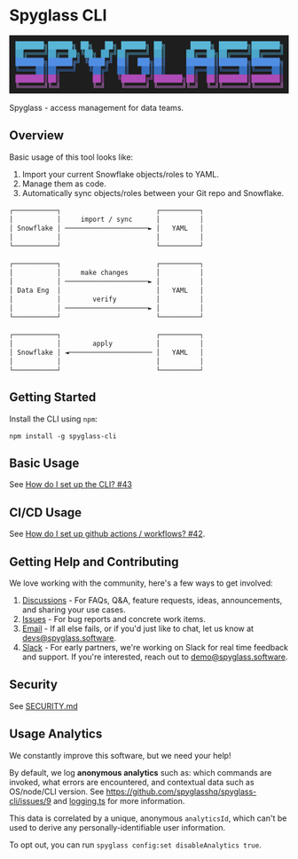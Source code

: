 # Spyglass CLI

![spyglass-cli-logo](./docs/spyglass-cli-logo.png)

Spyglass - access management for data teams.

## Overview

Basic usage of this tool looks like:

1. Import your current Snowflake objects/roles to YAML.
2. Manage them as code.
3. Automatically sync objects/roles between your Git repo and Snowflake.

```
┌───────────┐                        ┌──────────┐
│           │     import / sync      │          │
│ Snowflake │ ─────────────────────► │   YAML   │
│           │                        │          │
└───────────┘                        └──────────┘

┌───────────┐                        ┌──────────┐
│           │     make changes       │          │
│           │ ─────────────────────► │          │
│ Data Eng  │                        │   YAML   │
│           │        verify          │          │
│           │ ─────────────────────► │          │
└───────────┘                        └──────────┘

┌───────────┐                        ┌──────────┐
│           │        apply           │          │
│ Snowflake │ ◄───────────────────── │   YAML   │
│           │                        │          │
└───────────┘                        └──────────┘
```

## Getting Started

Install the CLI using `npm`:

```
npm install -g spyglass-cli
```

## Basic Usage

See [How do I set up the CLI? #43](https://github.com/spyglasshq/spyglass-cli/discussions/43)

## CI/CD Usage

See [How do I set up github actions / workflows? #42](https://github.com/spyglasshq/spyglass-cli/discussions/42).

## Getting Help and Contributing

We love working with the community, here's a few ways to get involved:

1. [Discussions](https://github.com/spyglasshq/spyglass-cli/discussions) - For FAQs, Q&A, feature requests, ideas, announcements, and sharing your use cases.
2. [Issues](https://github.com/spyglasshq/spyglass-cli/issues) - For bug reports and concrete work items.
3. [Email](mailto:devs@spyglass.software) - If all else fails, or if you'd just like to chat, let us know at devs@spyglass.software.
4. [Slack](mailto:demo@spyglass.software) - For early partners, we're working on Slack for real time feedback and support. If you're interested, reach out to demo@spyglass.software.

## Security

See [SECURITY.md](./SECURITY.md)

## Usage Analytics

We constantly improve this software, but we need your help!

By default, we log **anonymous analytics** such as: which commands are invoked, what errors are encountered, and contextual data such as OS/node/CLI version. See https://github.com/spyglasshq/spyglass-cli/issues/9 and [logging.ts](./src/lib/logging.ts) for more information.

This data is correlated by a unique, anonymous `analyticsId`, which can't be used to derive any personally-identifiable user information.

To opt out, you can run `spyglass config:set disableAnalytics true`.
